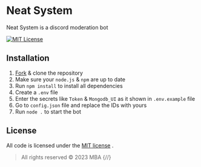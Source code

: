    # Neat System  
   Neat System is a discord moderation bot

   [![MIT License](https://img.shields.io/badge/License-MIT-green.svg)](https://choosealicense.com/licenses/mit/)
   ## Installation   
  1. [Fork](https://github.com/MBA2022/Neat-System/fork) & clone the repository
  2. Make sure your `node.js` & `npm` are up to date
  3. Run ```npm install``` to install all dependencies
  4. Create a `.env` file
  5. Enter the secrets like `Token` & `Mongodb_UI` as it shown in `.env.example` file
  6. Go to `config.json` file and replace the IDs with yours
  7. Run ```node .``` to start the bot
  ## License  
  All code is licensed under the [MIT license](https://choosealicense.com/licenses/mit/) .
> All rights reserved © 2023 MBA {//}
